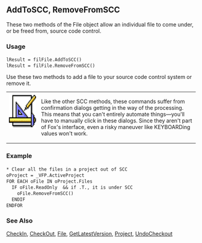 ## AddToSCC, RemoveFromSCC

These two methods of the File object allow an individual file to come under, or be freed from, source code control.

### Usage

```foxpro
lResult = filFile.AddToSCC()
lResult = filFile.RemoveFromSCC()
```

Use these two methods to add a file to your source code control system or remove it.

<table>
<tr>
  <td width="17%" valign="top">
<img width="94" height="94" src="Design.gif">
  </td>
  <td width=83%>
  <p>Like the other SCC methods, these commands suffer from confirmation dialogs getting in the way of the processing. This means that you can't entirely automate things&mdash;you'll have to manually click in these dialogs. Since they aren't part of Fox's interface, even a risky maneuver like KEYBOARDing values won't work.</p>
  </td>
 </tr>
</table>

### Example

```foxpro
* Clear all the files in a project out of SCC
oProject = _VFP.ActiveProject
FOR EACH oFile IN oProject.Files
  IF oFile.ReadOnly  && if .T., it is under SCC
    oFile.RemoveFromSCC()
  ENDIF
ENDFOR
```
### See Also

[CheckIn](s4g751.md), [CheckOut](s4g751.md), [File](s4g755.md), [GetLatestVersion](s4g751.md), [Project](s4g730.md), [UndoCheckout](s4g751.md)
